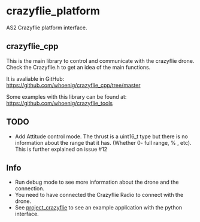 # crazyflie_platform
 AS2 Crazyflie platform interface.

## crazyflie_cpp
This is the main library to control and communicate with the crazyflie drone. Check the Crazyflie.h to get an idea of the main functions.

It is avaliable in GitHub: https://github.com/whoenig/crazyflie_cpp/tree/master

Some examples with this library can be found at:
https://github.com/whoenig/crazyflie_tools

## TODO
- Add Attitude control mode. The thrust is a uint16_t type but there is no information about the range that it has. (Whether 0- full range, % , etc). This is further explained on issue #12

## Info
- Run debug mode to see more information about the drone and the connection.
- You need to have connected the Crazyflie Radio to connect with the drone.
-  See [project_crazyflie](https://github.com/aerostack2-developers/project_crazyflie) to see an example application with the python interface.
